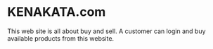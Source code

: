 # KENAKATA.com

This web site is all about buy and sell.
A customer can login and buy available products from this website.
